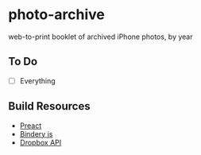 # photo-archive
web-to-print booklet of archived iPhone photos, by year

## To Do
- [ ] Everything

## Build Resources

- [Preact](https://preactjs.com)
- [Bindery js](https://evanbrooks.info/bindery/)
- [Dropbox API](https://www.dropbox.com/developers/reference/content-access-guide)
